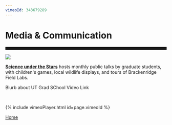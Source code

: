 ```yaml
---
vimeoId: 343679289
---
```


<body>

<div class="container">
<div class="blurb">
<h1>Media & Communication</h1>
<hr style="height:9px;color:#84949B">
	

<img src="/images/SUTS1.jpg">
<p><a href="https://scienceunderthestars.org/2018/08/20/sept-13-kelly-wallace/"> <b>Science under the Stars</b></a> hosts monthly public talks by graduate students, with children's games, local wildlife displays, and tours of Brackenridge Field Labs.</p> 

<p> Blurb about UT Grad SChool Video Link</p><br>
		


{% include vimeoPlayer.html id=page.vimeoId %}


<a href="../">Home</a>
